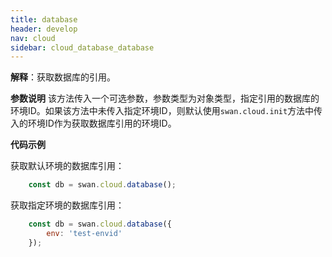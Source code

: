 ```yaml
---
title: database
header: develop
nav: cloud
sidebar: cloud_database_database
---
```




**解释**：获取数据库的引用。

**参数说明** 
该方法传入一个可选参数，参数类型为对象类型，指定引用的数据库的环境ID。如果该方法中未传入指定环境ID，则默认使用`swan.cloud.init`方法中传入的环境ID作为获取数据库引用的环境ID。

**代码示例**

获取默认环境的数据库引用：

```js
    const db = swan.cloud.database();
```

获取指定环境的数据库引用：

```js
    const db = swan.cloud.database({
        env: 'test-envid'
    });
```
